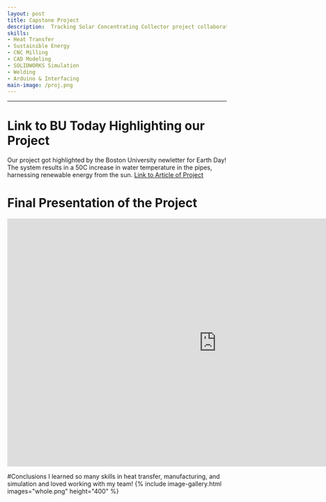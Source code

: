 ```yaml
---
layout: post
title: Capstone Project 
description:  Tracking Solar Concentrating Collector project collaborating with a team of 5 to design a two-axis tracking system with motors, gears, and a solar reflecting trough to improve energy capture through heating water in a piping system.
skills: 
- Heat Transfer
- Sustainible Energy
- CNC Milling
- CAD Modeling
- SOLIDWORKS Simulation
- Welding
- Arduino & Interfacing
main-image: /proj.png
---
```


---
# Link to BU Today Highlighting our Project
Our project got highlighted by the Boston University newletter for Earth Day! The system results in a 50C increase in water temperature in the pipes, harnessing renewable energy from the sun.
[Link to Article of Project](https://www.bu.edu/articles/2025/engineering-students-built-a-solar-powered-water-heater/)

# Final Presentation of the Project

<iframe src="https://docs.google.com/presentation/d/e/2PACX-1vT5PZySzbIoMZLK6xNzzGJmb2IFAtAMtLcZxeHj8oThe-imRYc-OMcCLwTm1THJYw/pubembed?start=true&loop=true&delayms=3000" frameborder="0" width="960" height="569" allowfullscreen="true" mozallowfullscreen="true" webkitallowfullscreen="true"></iframe>

#Conclusions
I learned so many skills in heat transfer, manufacturing, and simulation and loved working with my team!
{% include image-gallery.html images="whole.png" height="400" %}
